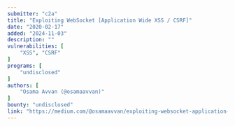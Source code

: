 ```yaml
---
submitter: "c2a"
title: "Exploiting WebSocket [Application Wide XSS / CSRF]"
date: "2020-02-17"
added: "2024-11-03"
description: ""
vulnerabilities: [
    "XSS", "CSRF"
]
programs: [
    "undisclosed"
]
authors: [
    "Osama Avvan (@osamaavvan)"
]
bounty: "undisclosed"
link: "https://medium.com/@osamaavvan/exploiting-websocket-application-wide-xss-csrf-66e9e2ac8dfa"
---
```





